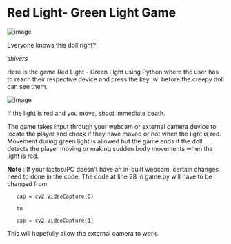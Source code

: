 # Red Light- Green Light Game
![image](https://user-images.githubusercontent.com/92170372/232311919-2ea41bed-f557-4a29-bf3f-4ad492f37ecc.png)

Everyone knows this doll right? 

*shivers* 

Here is the game Red Light - Green Light using Python where the user has to reach their respective device and press the key 'w' before the creepy doll can see them.

![image](https://user-images.githubusercontent.com/92170372/232312186-cec76e08-a57a-4645-9baa-612f79247f75.png)


If the light is red and you move, *shoot* immediate death.

The game takes input through your webcam or external camera device to locate the player and check if they have moved or not when the light is red. Movement during green light is allowed but the game ends if the doll detects the player moving or making sudden body movements when the light is red. 

**Note** : If your laptop/PC doesn't have an in-built webcam, certain changes need to done in the code.
       The code at line 28 in game.py will have to be changed from 
       
       cap = cv2.VideoCapture(0)
       
       to 
       
       cap = cv2.VideoCapture(1)
       
       
This will hopefully allow the external camera to work.
